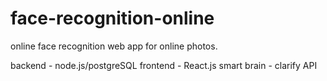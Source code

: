 # face-recognition-online
online face recognition web app for online photos.

backend - node.js/postgreSQL
frontend - React.js
smart brain - clarify API
